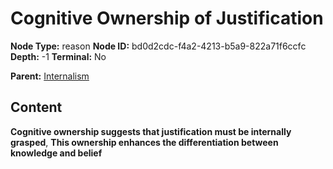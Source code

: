 # Cognitive Ownership of Justification

**Node Type:** reason
**Node ID:** bd0d2cdc-f4a2-4213-b5a9-822a71f6ccfc
**Depth:** -1
**Terminal:** No

**Parent:** [Internalism](internalism.md)

## Content

**Cognitive ownership suggests that justification must be internally grasped**, **This ownership enhances the differentiation between knowledge and belief**

